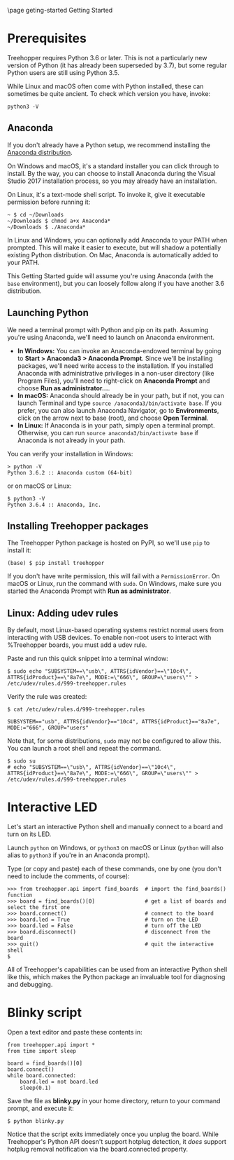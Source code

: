 \page geting-started Getting Started

# Prerequisites
Treehopper requires Python 3.6 or later. This is not a particularly new version of Python (it has already been superseded by 3.7), but some regular Python users are still using Python 3.5.

While Linux and macOS often come with Python installed, these can sometimes be quite ancient. To check which version you have, invoke:
```
python3 -V
```

## Anaconda
If you don't already have a Python setup, we recommend installing the [Anaconda distribution](https://www.anaconda.com/download/).

On Windows and macOS, it's a standard installer you can click through to install. By the way, you can choose to install Anaconda during the Visual Studio 2017 installation process, so you may already have an installation.

On Linux, it's a text-mode shell script. To invoke it, give it executable permission before running it:
```
~ $ cd ~/Downloads
~/Downloads $ chmod a+x Anaconda*
~/Downloads $ ./Anaconda*
```

In Linux and Windows, you can optionally add Anaconda to your PATH when prompted. This will make it easier to execute, but will shadow a potentially existing Python distribution. On Mac, Anaconda is automatically added to your PATH.

This Getting Started guide will assume you're using Anaconda (with the `base` environment), but you can loosely follow along if you have another 3.6 distribution.

## Launching Python
We need a terminal prompt with Python and pip on its path. Assuming you're using Anaconda, we'll need to launch on Anaconda environment.

 - **In Windows:** You can invoke an Anaconda-endowed terminal by going to **Start > Anaconda3 > Anaconda Prompt**. Since we'll be installing packages, we'll need write access to the installation. If you installed Anaconda with administrative privileges in a non-user directory (like Program Files), you'll need to right-click on **Anaconda Prompt** and choose **Run as administrator...**.
 - **In macOS:** Anaconda should already be in your path, but if not, you can launch Terminal and type `source /anaconda3/bin/activate base`. If you prefer, you can also launch Anaconda Navigator, go to **Environments**, click on the arrow next to base (root), and choose **Open Terminal**.
 - **In Linux:** If Anaconda is in your path, simply open a terminal prompt. Otherwise, you can run `source anaconda3/bin/activate base` if Anaconda is not already in your path.

You can verify your installation in Windows:
```
> python -V
Python 3.6.2 :: Anaconda custom (64-bit)
```

or on macOS or Linux:
```
$ python3 -V
Python 3.6.4 :: Anaconda, Inc.
```

## Installing Treehopper packages
The Treehopper Python package is hosted on PyPI, so we'll use `pip` to install it:

```
(base) $ pip install treehopper
```

If you don't have write permission, this will fail with a `PermissionError`. On macOS or Linux, run the command with `sudo`. On Windows, make sure you started the Anaconda Prompt with **Run as administrator**.

## Linux: Adding udev rules
By default, most Linux-based operating systems restrict normal users from interacting with USB devices. To enable non-root users to interact with %Treehopper boards, you must add a udev rule.

Paste and run this quick snippet into a terminal window:
```
$ sudo echo "SUBSYSTEM==\"usb\", ATTRS{idVendor}==\"10c4\", ATTRS{idProduct}==\"8a7e\", MODE:=\"666\", GROUP=\"users\"" > /etc/udev/rules.d/999-treehopper.rules
```
Verify the rule was created:
```
$ cat /etc/udev/rules.d/999-treehopper.rules 

SUBSYSTEM=="usb", ATTRS{idVendor}=="10c4", ATTRS{idProduct}=="8a7e", MODE:="666", GROUP="users"
```

Note that, for some distributions, `sudo` may not be configured to allow this. You can launch a root shell and repeat the command.
```
$ sudo su
# echo "SUBSYSTEM==\"usb\", ATTRS{idVendor}==\"10c4\", ATTRS{idProduct}==\"8a7e\", MODE:=\"666\", GROUP=\"users\"" > /etc/udev/rules.d/999-treehopper.rules
```

# Interactive LED
Let's start an interactive Python shell and manually connect to a board and turn on its LED.

Launch `python` on Windows, or `python3` on macOS or Linux (`python` will also alias to `python3` if you're in an Anaconda prompt).

Type (or copy and paste) each of these commands, one by one (you don't need to include the comments, of course):

```
>>> from treehopper.api import find_boards  # import the find_boards() function
>>> board = find_boards()[0]                # get a list of boards and select the first one
>>> board.connect()                         # connect to the board
>>> board.led = True                        # turn on the LED
>>> board.led = False                       # turn off the LED
>>> board.disconnect()                      # disconnect from the board
>>> quit()                                  # quit the interactive shell
$
```

All of Treehopper's capabilities can be used from an interactive Python shell like this, which makes the Python package an invaluable tool for diagnosing and debugging.

# Blinky script
Open a text editor and paste these contents in:
```
from treehopper.api import *
from time import sleep

board = find_boards()[0]
board.connect()
while board.connected:
    board.led = not board.led
    sleep(0.1)
```

Save the file as **blinky.py** in your home directory, return to your command prompt, and execute it:

```
$ python blinky.py
```

Notice that the script exits immediately once you unplug the board. While Treehopper's Python API doesn't support hotplug detection, it *does* support hotplug removal notification via the board.connected property.